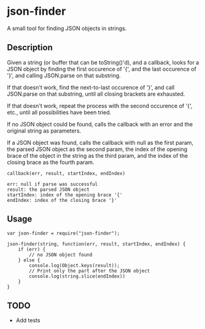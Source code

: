 json-finder
===========

A small tool for finding JSON objects in strings.

Description
-----------

Given a string (or buffer that can be toString()'d), and a callback,
looks for a JSON object by finding the first occurence of '{', and the
last occurence of '}', and calling JSON.parse on that substring.

If that doesn't work, find the next-to-last occurence of '}', and call
JSON.parse on that substring, until all closing brackets are exhausted.

If that doesn't work, repeat the process with the second occurence of '{',
etc., until all possibilities have been tried.

If no JSON object could be found, calls the callback with an error and the
original string as parameters.

If a JSON object was found, calls the callback with null as the first param,
the parsed JSON object as the second param, the index of the opening brace of
the object in the string as the third param, and the index of the closing
brace as the fourth param.

```
callback(err, result, startIndex, endIndex)

err: null if parse was successful
result: the parsed JSON object
startIndex: index of the opening brace '{'
endIndex: index of the closing brace '}'
```

Usage
-----

```
var json-finder = require("json-finder");

json-finder(string, function(err, result, startIndex, endIndex) {
    if (err) {
        // no JSON object found
    } else {
        console.log(Object.keys(result));
        // Print only the part after the JSON object
        console.log(string.slice(endIndex))
    }
}
```

TODO
----

* Add tests

